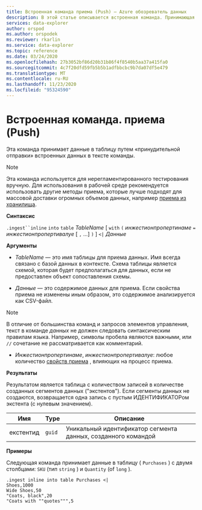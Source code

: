 ```yaml
---
title: Встроенная команда приема (Push) — Azure обозреватель данных
description: В этой статье описывается встроенная команда. Принимающая строка (Push).
services: data-explorer
author: orspod
ms.author: orspodek
ms.reviewer: rkarlin
ms.service: data-explorer
ms.topic: reference
ms.date: 03/24/2020
ms.openlocfilehash: 27b3052bf86d20b31b86f4f8540b5aa37a415fa0
ms.sourcegitcommit: 4c7f20dfd59fb5b5b1adfbbcbc9b7da07df5e479
ms.translationtype: MT
ms.contentlocale: ru-RU
ms.lasthandoff: 11/23/2020
ms.locfileid: "95324590"
---
```

# <a name="ingest-inline-command-push"></a>Встроенная команда. приема (Push)

Эта команда принимает данные в таблицу путем «принудительной отправки» встроенных данных в тексте команды.

> [!NOTE]
> Эта команда используется для нерегламентированного тестирования вручную.
> Для использования в рабочей среде рекомендуется использовать другие методы приема, которые лучше подходят для массовой доставки огромных объемов данных, например [приема из хранилища](./ingest-from-storage.md).

**Синтаксис**

`.ingest``inline` `into` `table` *TableName* [ `with` `(` *инжестионпропертинаме* `=` *инжестионпропертивалуе* [ `,` ...] `)` ] `<|` *Данные*

**Аргументы**

* *TableName* — это имя таблицы для приема данных.
  Имя всегда связано с базой данных в контексте.
  Схема таблицы является схемой, которая будет предполагаться для данных, если не предоставлен объект сопоставления схемы.

* *Данные* — это содержимое данных для приема. Если свойства приема не изменены иным образом, это содержимое анализируется как CSV-файл.
 
 > [!NOTE]
 > В отличие от большинства команд и запросов элементов управления, текст в команде *данных* не должен следовать синтаксическим правилам языка. Например, символы пробела являются важными, или `//` сочетание не рассматривается как комментарий.

* *Инжестионпропертинаме*, *инжестионпропертивалуе*: любое количество [свойств приема](../../../ingestion-properties.md) , влияющих на процесс приема.

**Результаты**

Результатом является таблица с количеством записей в количестве созданных сегментов данных ("экстентов").
Если сегменты данных не создаются, возвращается одна запись с пустым ИДЕНТИФИКАТОРом экстента (с нулевым значением).

|Имя       |Type      |Описание                                                               |
|-----------|----------|--------------------------------------------------------------------------|
|екстентид   |`guid`    |Уникальный идентификатор сегмента данных, созданного командой|

**Примеры**

Следующая команда принимает данные в таблицу ( `Purchases` ) с двумя столбцами: `SKU` (тип `string` ) и `Quantity` (of `long` ).

```kusto
.ingest inline into table Purchases <|
Shoes,1000
Wide Shoes,50
"Coats, black",20
"Coats with ""quotes""",5
```

<!--
You can generate inline ingests commands using the Kusto.Data client library. 
Compression lets you embed new lines in quoted fields.
    Kusto.Data.Common.CslCommandGenerator.GenerateTableIngestPushCommand(tableName, compressed: true, csvData: csvStream);
-->